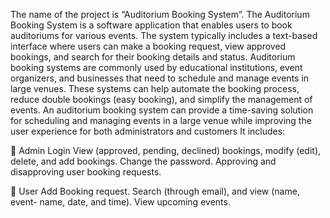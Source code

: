 The name of the project is “Auditorium Booking System”. The Auditorium Booking System is a software application that enables users to book auditoriums for various events. The system typically includes a text-based interface where users can make a booking request, view approved bookings, and search for their booking details and status. Auditorium booking systems are commonly used by educational institutions, event organizers, and businesses that need to schedule and manage events in large venues. These systems can help automate the booking process, reduce double bookings (easy booking), and simplify the management of events. An auditorium booking system can provide a time-saving solution for scheduling and managing events in a large venue while improving the user experience for both administrators and customers
It includes:

 Admin Login
View (approved, pending, declined) bookings, modify (edit), delete, and add bookings.
Change the password.
Approving and disapproving user booking requests.

 User
Add Booking request.
Search (through email), and view (name, event- name, date, and time).
View upcoming events.
